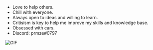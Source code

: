 - Love to help others.
- Chill with everyone.
- Always open to ideas and willing to learn.
- Critisism is key to help me improve my skills and knowledge base.
- Obsessed with cars.
- Discord: prmze#0797
<img align="center" alt="GIF" src="https://media.giphy.com/media/80Cdy9EteIuOc/giphy.gif" />

